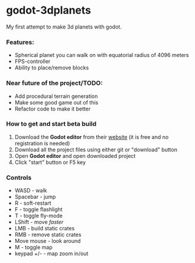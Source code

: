 # godot-3dplanets
My first attempt to make 3d planets with godot.

### Features:
- Spherical planet you can walk on with equatorial radius of 4096 meters
- FPS-controller
- Ability to place/remove blocks

### Near future of the project/TODO:
- Add procedural terrain generation
- Make some good game out of this
- Refactor code to make it better

### How to get and start beta build
1. Download the **Godot editor** from their [website](https://godotengine.org/) (it is free and no registration is needed)
2. Download all the project files using either git or "download" button
3. Open **Godot editor** and open downloaded project
4. Click "start" button or F5 key

### Controls
- WASD - walk
- Spacebar - jump
- R - soft-restart
- F - toggle flashlight
- T - toggle fly-mode
- LShift - move *faster*
- LMB - build static crates
- RMB - remove static crates
- Move mouse - look around
- M - toggle map
- keypad +/- - map zoom in/out
